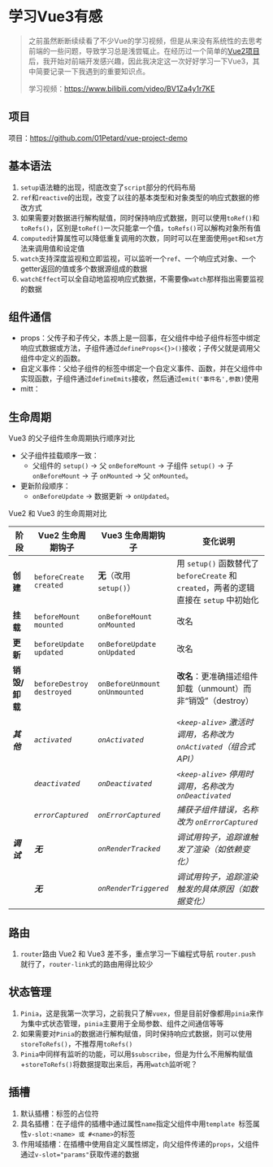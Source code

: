 # 学习Vue3有感

> 之前虽然断断续续看了不少Vue的学习视频，但是从来没有系统性的去思考前端的一些问题，导致学习总是浅尝辄止。在经历过一个简单的[Vue2项目](https://github.com/01Petard/conc-admin)后，我开始对前端开发感兴趣，因此我决定这一次好好学习一下Vue3，其中简要记录一下我遇到的重要知识点。
>
> 学习视频：https://www.bilibili.com/video/BV1Za4y1r7KE

## 项目

项目：https://github.com/01Petard/vue-project-demo

## 基本语法

1. `setup`语法糖的出现，彻底改变了`script`部分的代码布局
2. `ref`和`reactive`的出现，改变了以往的基本类型和对象类型的响应式数据的修改方式
3. 如果需要对数据进行解构赋值，同时保持响应式数据，则可以使用`toRef()`和`toRefs()`，区别是`toRef()`一次只能拿一个值，`toRefs()`可以解构对象所有值
4. `computed`计算属性可以降低重复调用的次数，同时可以在里面使用`get`和`set`方法来调用值和设定值
5. `watch`支持深度监视和立即监视，可以监听一个`ref`、一个响应式对象、一个getter返回的值或多个数据源组成的数据
6. `watchEffect`可以全自动地监视响应式数据，不需要像`watch`那样指出需要监视的数据

## 组件通信

- props：父传子和子传父，本质上是一回事，在父组件中给子组件标签中绑定响应式数据或方法，子组件通过`defineProps<{}>()`接收；子传父就是调用父组件中定义的函数。
- 自定义事件：父给子组件的标签中绑定一个自定义事件、函数，并在父组件中实现函数，子组件通过`defineEmits`接收，然后通过`emit('事件名',参数)`使用
- mitt：

## 生命周期

Vue3 的父子组件生命周期执行顺序对比

- 父子组件挂载顺序一致：
  - 父组件的 `setup()` → 父 `onBeforeMount` → 子组件 `setup()` → 子 `onBeforeMount` → 子 `onMounted` → 父 `onMounted`。
- 更新阶段顺序：
  - `onBeforeUpdate` → 数据更新 → `onUpdated`。

Vue2 和 Vue3 的生命周期对比

| 阶段          | Vue2 生命周期钩子               | Vue3 生命周期钩子                   | 变化说明                                                     |
| ------------- | ------------------------------- | ----------------------------------- | ------------------------------------------------------------ |
| **创建**      | `beforeCreate`<br>`created`     | **无**（改用 `setup()`）            | 用 `setup()` 函数替代了 `beforeCreate` 和 `created`，两者的逻辑直接在 `setup` 中初始化 |
| **挂载**      | `beforeMount`<br/>`mounted`     | `onBeforeMount`<br/>`onMounted`     | 改名                                                         |
| **更新**      | `beforeUpdate`<br/>`updated`    | `onBeforeUpdate`<br/>`onUpdated`    | 改名                                                         |
| **销毁/卸载** | `beforeDestroy`<br/>`destroyed` | `onBeforeUnmount`<br/>`onUnmounted` | **改名**：更准确描述组件卸载（unmount）而非“销毁”（destroy） |
| ***其他***    | *`activated`*                   | *`onActivated`*                     | *`<keep-alive>` 激活时调用，名称改为 `onActivated`（组合式 API）* |
|               | *`deactivated`*                 | *`onDeactivated`*                   | *`<keep-alive>` 停用时调用，名称改为 `onDeactivated`*        |
|               | *`errorCaptured`*               | *`onErrorCaptured`*                 | *捕获子组件错误，名称改为 `onErrorCaptured`*                 |
| ***调试***    | ***无***                        | *`onRenderTracked`*                 | *调试用钩子，追踪谁触发了渲染（如依赖变化）*                 |
|               | ***无***                        | *`onRenderTriggered`*               | *调试用钩子，追踪渲染触发的具体原因（如数据变化）*           |

## 路由

1. `router`路由 Vue2 和 Vue3 差不多，重点学习一下编程式导航 `router.push` 就行了，`router-link`式的路由用得比较少

## 状态管理

1. `Pinia`，这是我第一次学习，之前我只了解`vuex`，但是目前好像都用`pinia`来作为集中式状态管理，`pinia`主要用于全局参数、组件之间通信等等
2. 如果需要对`Pinia`的数据进行解构赋值，同时保持响应式数据，则可以使用`storeToRefs()`，不推荐用`toRefs()`
3. `Pinia`中同样有监听的功能，可以用`$subscribe`，但是为什么不用解构赋值+`storeToRefs()`将数据提取出来后，再用`watch`监听呢？

## 插槽

1. 默认插槽：标签的占位符
2. 具名插槽：在子组件的插槽中通过属性`name`指定父组件中用`template `标签属性`v-slot:<name> 或 #<name>`的标签
3. 作用域插槽：在插槽中使用自定义属性绑定，向父组件传递的`props`，父组件通过`v-slot="params"`获取传递的数据
